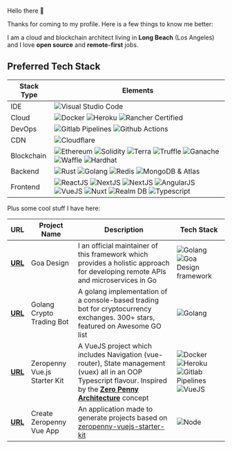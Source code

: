 Hello there 👋

Thanks for coming to my profile. Here is a few things to know me better:
<!--

 <a href="https://github.com/c-spider/c-spider" >
    <img align="center" src="https://github-readme-stats.vercel.app/api/top-langs/?layout=compact&username=mulhamadil&hide=java,html&title_color=ffffff&text_color=c9cacc&icon_color=2bbc8a&bg_color=1d1f21" height="180px" />
  </a>
  
  <a href="https://github.com/c-spider/c-spider" >
    <img align="center" src="https://github-readme-stats.vercel.app/api?username=c-spider&show_icons=true&line_height=27&count_private=true&title_color=ffffff&text_color=c9cacc&icon_color=2bbc8a&bg_color=1d1f21" alt="C-Spider's GitHub Stats" height="180px"/>
  </a>
-->
<!-- ![mulhamadil' GitHub stats](https://github-readme-stats.vercel.app/api?username=mulhamadil&count_public=true&show_icons=true)
-->
<!--
![mulhamadil' GitHub stats](https://github-readme-stats.vercel.app/api?username=mulhamadil&show_icons=true&line_height=27&count_private=true&title_color=ffffff&text_color=c9cacc&icon_color=2bbc8a&bg_color=1d1f21)

[![Twitter: therealmulhamadil](https://img.shields.io/twitter/follow/mulhamadil?style=social)](https://twitter.com/ThaiiBraga)
[![GitHub @mulhamadil](https://img.shields.io/github/followers/mulhamadil?label=follow&style=social)](https://github.com/mulhamadil)
-->
I am a cloud and blockchain architect living in **Long Beach** (Los Angeles) and I love **open source** and **remote-first** jobs. 

## Preferred Tech Stack

| Stack Type | Elements |
| ---------- | -------- |
| IDE |  ![Visual Studio Code](https://img.shields.io/badge/-Visual%20Studio%20Code-purple?style=flat-square&logo=visual-studio-code&logoColor=white)  |
| Cloud |  ![Docker](https://img.shields.io/badge/-Docker-blue?style=flat-square&logo=docker&logoColor=white)  ![Heroku](https://img.shields.io/badge/-Heroku-purple?style=flat-square&logo=heroku&logoColor=white)  ![Rancher Certified](https://img.shields.io/badge/-Rancher%20Certified-blue?style=flat-square&logo=rancher&logoColor=white)  |
| DevOps |  ![Gitlab Pipelines](https://img.shields.io/badge/-Gitlab%20Pipelines-orange?style=flat-square&logo=gitlab&logoColor=white)  ![Github Actions](https://img.shields.io/badge/-Github%20Actions-black?style=flat-square&logo=github&logoColor=white)  |
| CDN |  ![Cloudflare](https://img.shields.io/badge/-Cloudflare-yellow?style=flat-square&logo=gitlab&logoColor=orange)  |
| Blockchain |  ![Ethereum](https://img.shields.io/badge/-Ethereum-black?style=flat-square&logo=ethereum&logoColor=green)  ![Solidity](https://img.shields.io/badge/-Solidity-black?style=flat-square&logo=ethereum&logoColor=green)  ![Terra](https://img.shields.io/badge/-Terra-black?style=flat-square&logo=ethereum&logoColor=green)  ![Truffle](https://img.shields.io/badge/-Truffle-black?style=flat-square&logo=ethereum&logoColor=green)  ![Ganache](https://img.shields.io/badge/-Ganache-black?style=flat-square&logo=ethereum&logoColor=green)  ![Waffle](https://img.shields.io/badge/-Waffle-black?style=flat-square&logo=ethereum&logoColor=green)  ![Hardhat](https://img.shields.io/badge/-Hardhat-black?style=flat-square&logo=ethereum&logoColor=green)|
| Backend |  ![Rust](https://img.shields.io/badge/Rust-black?style=flat-square&logo=rust&logoColor=#E57324)  ![Golang](https://img.shields.io/badge/-Golang-blue?style=flat-square&logo=go&logoColor=white)  ![Redis](https://img.shields.io/badge/-Redis-red?style=flat-square&logo=redis&logoColor=white)  ![MongoDB &amp; Atlas](https://img.shields.io/badge/-MongoDB%20&amp;%20Atlas-green?style=flat-square&logo=mongodb&logoColor=white)  |
| Frontend |  ![ReactJS](https://img.shields.io/badge/React-20232A?style=flat-square&logo=react&logoColor=61DAFB)  ![NextJS](https://img.shields.io/badge/next.js-000000?style=flat-square&logo=nextdotjs&logoColor=61DAFB)  ![NextJS](https://img.shields.io/badge/next.js-000000?style=flat-square&logo=nextdotjs&logoColor=61DAFB)  ![AngularJS](https://img.shields.io/badge/Angular?style=flat-square&logo=angular&logoColor=61DAFB)  ![VueJS](https://img.shields.io/badge/-VueJS-green?style=flat-square&logo=vue.js&logoColor=white)  ![Nuxt](https://img.shields.io/badge/-Nuxt-green?style=flat-square&logo=nuxt.js&logoColor=white)  ![Realm DB](https://img.shields.io/badge/-Realm%20DB-purple?style=flat-square&logo=realm&logoColor=white)  ![Typescript](https://img.shields.io/badge/-Typescript-blue?style=flat-square&logo=typescript&logoColor=white)  |

Plus some cool stuff I have here:

| URL | Project Name | Description | Tech Stack |
| --- | ------------ | ----------- | ---------- |
| [**URL**](https:&#x2F;&#x2F;goa.design) | Goa Design | I an official maintainer of this framework which provides a holistic approach for developing remote APIs and microservices in Go | ![Golang](https://img.shields.io/badge/-Golang-blue?style=flat-square&logo=go&logoColor=white)![Goa Design framework](https://img.shields.io/badge/-Goa%20Design%20framework-blue?style=flat-square&logo=go&logoColor=white) |
| [**URL**](https:&#x2F;&#x2F;github.com&#x2F;mulhamadil&#x2F;golang-crypto-trading-bot) | Golang Crypto Trading Bot | A golang implementation of a console-based trading bot for cryptocurrency exchanges. 300+ stars, featured on Awesome GO list | ![Golang](https://img.shields.io/badge/-Golang-blue?style=flat-square&logo=go&logoColor=white) |
| [**URL**](https:&#x2F;&#x2F;github.com&#x2F;mulham-adil&#x2F;vuejs-starter-kit) | Zeropenny Vue.js Starter Kit | A VueJS project which includes Navigation (vue-router), State management (vuex) all in an OOP Typescript flavour. Inspired by the [**Zero Penny Architecture**](https:&#x2F;&#x2F;medium.com&#x2F;@mulhamadil&#x2F;the-0-penny-architecture-explained-how-i-created-a-complete-development-environment-composing-4f1318c71a17) concept | ![Docker](https://img.shields.io/badge/-Docker-blue?style=flat-square&logo=docker&logoColor=white)![Heroku](https://img.shields.io/badge/-Heroku-purple?style=flat-square&logo=heroku&logoColor=white)![Gitlab Pipelines](https://img.shields.io/badge/-Gitlab%20Pipelines-orange?style=flat-square&logo=gitlab&logoColor=white)![VueJS](https://img.shields.io/badge/-VueJS-green?style=flat-square&logo=vue.js&logoColor=white) |
| [**URL**](https:&#x2F;&#x2F;github.com&#x2F;mulham-adil&#x2F;create-zp-vue-app) | Create Zeropenny Vue App | An application made to generate projects based on [zeropenny-vuejs-starter-kit](https:&#x2F;&#x2F;github.com&#x2F;mulham-adil&#x2F;vuejs-starter-kit) | ![Node](https://img.shields.io/badge/-Node-green?style=flat-square&logo=node.js&logoColor=white) |
